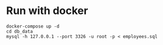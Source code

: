 # Run with docker
```
docker-compose up -d
cd db_data
mysql -h 127.0.0.1 --port 3326 -u root -p < employees.sql
```
